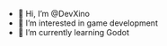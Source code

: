 - 👋 Hi, I’m @DevXino
- 👀 I’m interested in game development
- 🌱 I’m currently learning Godot

<!---
DevXino/DevXino is a ✨ special ✨ repository because its `README.md` (this file) appears on your GitHub profile.
You can click the Preview link to take a look at your changes.
--->
